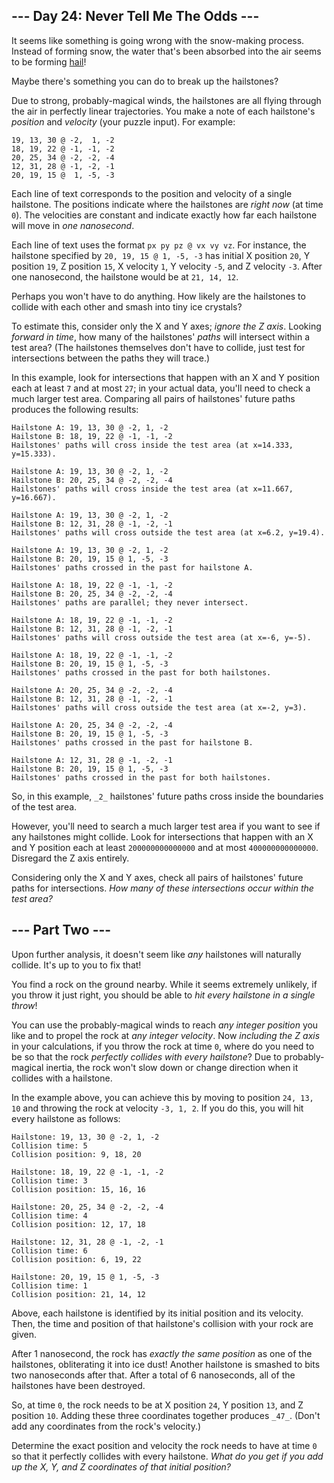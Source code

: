 ## \--- Day 24: Never Tell Me The Odds ---

It seems like something is going wrong with the snow-making process. Instead of forming snow, the water that's been
absorbed into the air seems to be forming [hail](https://en.wikipedia.org/wiki/Hail)!

Maybe there's something you can do to break up the hailstones?

Due to strong, probably-magical winds, the hailstones are all flying through the air in perfectly linear trajectories.
You make a note of each hailstone's _position_ and _velocity_ (your puzzle input). For example:

```
19, 13, 30 @ -2,  1, -2
18, 19, 22 @ -1, -1, -2
20, 25, 34 @ -2, -2, -4
12, 31, 28 @ -1, -2, -1
20, 19, 15 @  1, -5, -3

```

Each line of text corresponds to the position and velocity of a single hailstone. The positions indicate where the
hailstones are _right now_ (at time `0`). The velocities are constant and indicate exactly how far each hailstone will
move in _one nanosecond_.

Each line of text uses the format `px py pz @ vx vy vz`. For instance, the hailstone specified by
`20, 19, 15 @ 1, -5, -3` has initial X position `20`, Y position `19`, Z position `15`, X velocity `1`, Y velocity `-5`,
and Z velocity `-3`. After one nanosecond, the hailstone would be at `21, 14, 12`.

Perhaps you won't have to do anything. How likely are the hailstones to collide with each other and smash into tiny ice
crystals?

To estimate this, consider only the X and Y axes; _ignore the Z axis_. Looking _forward in time_, how many of the
hailstones' _paths_ will intersect within a test area? (The hailstones themselves don't have to collide, just test for
intersections between the paths they will trace.)

In this example, look for intersections that happen with an X and Y position each at least `7` and at most `27`; in your
actual data, you'll need to check a much larger test area. Comparing all pairs of hailstones' future paths produces the
following results:

```
Hailstone A: 19, 13, 30 @ -2, 1, -2
Hailstone B: 18, 19, 22 @ -1, -1, -2
Hailstones' paths will cross inside the test area (at x=14.333, y=15.333).

Hailstone A: 19, 13, 30 @ -2, 1, -2
Hailstone B: 20, 25, 34 @ -2, -2, -4
Hailstones' paths will cross inside the test area (at x=11.667, y=16.667).

Hailstone A: 19, 13, 30 @ -2, 1, -2
Hailstone B: 12, 31, 28 @ -1, -2, -1
Hailstones' paths will cross outside the test area (at x=6.2, y=19.4).

Hailstone A: 19, 13, 30 @ -2, 1, -2
Hailstone B: 20, 19, 15 @ 1, -5, -3
Hailstones' paths crossed in the past for hailstone A.

Hailstone A: 18, 19, 22 @ -1, -1, -2
Hailstone B: 20, 25, 34 @ -2, -2, -4
Hailstones' paths are parallel; they never intersect.

Hailstone A: 18, 19, 22 @ -1, -1, -2
Hailstone B: 12, 31, 28 @ -1, -2, -1
Hailstones' paths will cross outside the test area (at x=-6, y=-5).

Hailstone A: 18, 19, 22 @ -1, -1, -2
Hailstone B: 20, 19, 15 @ 1, -5, -3
Hailstones' paths crossed in the past for both hailstones.

Hailstone A: 20, 25, 34 @ -2, -2, -4
Hailstone B: 12, 31, 28 @ -1, -2, -1
Hailstones' paths will cross outside the test area (at x=-2, y=3).

Hailstone A: 20, 25, 34 @ -2, -2, -4
Hailstone B: 20, 19, 15 @ 1, -5, -3
Hailstones' paths crossed in the past for hailstone B.

Hailstone A: 12, 31, 28 @ -1, -2, -1
Hailstone B: 20, 19, 15 @ 1, -5, -3
Hailstones' paths crossed in the past for both hailstones.

```

So, in this example, `_2_` hailstones' future paths cross inside the boundaries of the test area.

However, you'll need to search a much larger test area if you want to see if any hailstones might collide. Look for
intersections that happen with an X and Y position each at least `200000000000000` and at most `400000000000000`.
Disregard the Z axis entirely.

Considering only the X and Y axes, check all pairs of hailstones' future paths for intersections. _How many of these
intersections occur within the test area?_

## \--- Part Two ---

Upon further analysis, it doesn't seem like _any_ hailstones will naturally collide. It's up to you to fix that!

You find a rock on the ground nearby. While it seems extremely unlikely, if you throw it just right, you should be able
to _hit every hailstone in a single throw_!

You can use the probably-magical winds to reach _any integer position_ you like and to propel the rock at _any integer
velocity_. Now _including the Z axis_ in your calculations, if you throw the rock at time `0`, where do you need to be
so that the rock _perfectly collides with every hailstone_? Due to probably-magical inertia, the rock won't slow down or
change direction when it collides with a hailstone.

In the example above, you can achieve this by moving to position `24, 13, 10` and throwing the rock at velocity
`-3, 1, 2`. If you do this, you will hit every hailstone as follows:

```
Hailstone: 19, 13, 30 @ -2, 1, -2
Collision time: 5
Collision position: 9, 18, 20

Hailstone: 18, 19, 22 @ -1, -1, -2
Collision time: 3
Collision position: 15, 16, 16

Hailstone: 20, 25, 34 @ -2, -2, -4
Collision time: 4
Collision position: 12, 17, 18

Hailstone: 12, 31, 28 @ -1, -2, -1
Collision time: 6
Collision position: 6, 19, 22

Hailstone: 20, 19, 15 @ 1, -5, -3
Collision time: 1
Collision position: 21, 14, 12

```

Above, each hailstone is identified by its initial position and its velocity. Then, the time and position of that
hailstone's collision with your rock are given.

After 1 nanosecond, the rock has _exactly the same position_ as one of the hailstones, obliterating it into ice dust!
Another hailstone is smashed to bits two nanoseconds after that. After a total of 6 nanoseconds, all of the hailstones
have been destroyed.

So, at time `0`, the rock needs to be at X position `24`, Y position `13`, and Z position `10`. Adding these three
coordinates together produces `_47_`. (Don't add any coordinates from the rock's velocity.)

Determine the exact position and velocity the rock needs to have at time `0` so that it perfectly collides with every
hailstone. _What do you get if you add up the X, Y, and Z coordinates of that initial position?_
